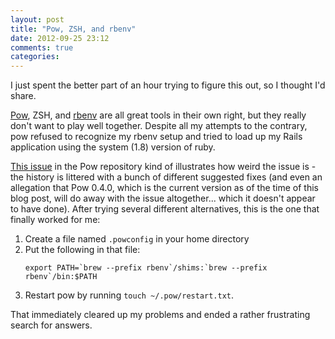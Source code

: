 ```yaml
---
layout: post
title: "Pow, ZSH, and rbenv"
date: 2012-09-25 23:12
comments: true
categories: 
---
```


I just spent the better part of an hour trying to figure this out, so I thought
I'd share.

[Pow][pow], ZSH, and [rbenv][rbenv] are all great tools in their own right, but
they really don't want to play well together. Despite all my attempts to the
contrary, pow refused to recognize my rbenv setup and tried to load up my Rails
application using the system (1.8) version of ruby.

[This issue][pow issue] in the Pow repository kind of illustrates how weird the issue is -
the history is littered with a bunch of different suggested fixes (and even
an allegation that Pow 0.4.0, which is the current version as of the time of
this blog post, will do away with the issue altogether... which it doesn't
appear to have done). After trying several different alternatives, this is the
one that finally worked for me:

1. Create a file named `.powconfig` in your home directory
2. Put the following in that file:
   ```
   export PATH=`brew --prefix rbenv`/shims:`brew --prefix rbenv`/bin:$PATH
   ```
3. Restart pow by running `touch ~/.pow/restart.txt`.

That immediately cleared up my problems and ended a rather frustrating search
for answers.

[pow]: http://pow.cx "Pow"
[rbenv]: http://github.com/sstephenson/rbenv "rbenv"
[pow issue]: https://github.com/37signals/pow/issues/202 "Issue #202 on 37signals/pow"
